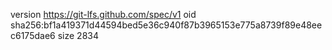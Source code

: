 version https://git-lfs.github.com/spec/v1
oid sha256:bf1a419371d44594bed5e36c940f87b3965153e775a8739f89e48eec6175dae6
size 2834
